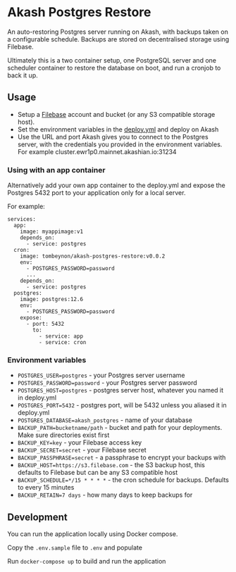 # Akash Postgres Restore

An auto-restoring Postgres server running on Akash, with backups taken on a configurable schedule. Backups are stored on decentralised storage using Filebase.

Ultimately this is a two container setup, one PostgreSQL server and one scheduler container to restore the database on boot, and run a cronjob to back it up. 

## Usage

- Setup a [Filebase](https://filebase.com) account and bucket (or any S3 compatible storage host). 
- Set the environment variables in the [deploy.yml](deploy.yml) and deploy on Akash
- Use the URL and port Akash gives you to connect to the Postgres server, with the credentials you provided in the environment variables. For example cluster.ewr1p0.mainnet.akashian.io:31234

### Using with an app container

Alternatively add your own app container to the deploy.yml and expose the Postgres 5432 port to your application only for a local server.

For example:

```
services:
  app: 
    image: myappimage:v1
    depends_on: 
      - service: postgres
  cron:
    image: tombeynon/akash-postgres-restore:v0.0.2
    env:
      - POSTGRES_PASSWORD=password
      ...
    depends_on:
      - service: postgres
  postgres:
    image: postgres:12.6
    env:
      - POSTGRES_PASSWORD=password
    expose:
      - port: 5432
        to:
          - service: app
          - service: cron

```

### Environment variables

- `POSTGRES_USER=postgres` - your Postgres server username
- `POSTGRES_PASSWORD=password` - your Postgres server password
- `POSTGRES_HOST=postgres` - postgres server host, whatever you named it in deploy.yml
- `POSTGRES_PORT=5432` - postgres port, will be 5432 unless you aliased it in deploy.yml
- `POSTGRES_DATABASE=akash_postgres` - name of your database
- `BACKUP_PATH=bucketname/path` - bucket and path for your deployments. Make sure directories exist first
- `BACKUP_KEY=key` - your Filebase access key
- `BACKUP_SECRET=secret` - your Filebase secret
- `BACKUP_PASSPHRASE=secret` - a passphrase to encrypt your backups with
- `BACKUP_HOST=https://s3.filebase.com` - the S3 backup host, this defaults to Filebase but can be any S3 compatible host
- `BACKUP_SCHEDULE=*/15 * * * *` - the cron schedule for backups. Defaults to every 15 minutes
- `BACKUP_RETAIN=7 days` - how many days to keep backups for


## Development

You can run the application locally using Docker compose. 

Copy the `.env.sample` file to `.env` and populate 

Run `docker-compose up` to build and run the application


